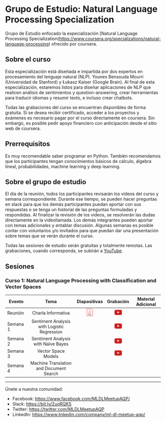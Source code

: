 # Grupo de Estudio: Natural Language Processing Specialization

Grupo de Estudio enfocado la especialización [Natural Language Processing Specialization(https://www.coursera.org/specializations/natural-language-processing) ofrecido por coursera.


## Sobre el curso

Esta especialización está diseñada e impartida por dos expertos en procesamiento del lenguaje natural (NLP). Younes Bensouda Mourri (Universidad de Stanford) y Łukasz Kaiser (Google Brain). Al final de esta especialización, estaremos listos para diseñar aplicaciones de NLP que realicen análisis de sentimientos y question-answering, crear herramientas para traducir idiomas y resumir texto, e incluso crear chatbots.

Todas las grabaciones del curso se encuentran disponibles de forma gratuita. Si se desea recibir certificado, acceder a los proyectos y exámenes es necesario pagar por el curso directamente en coursera. Sin embargo, es posible pedir apoyo financiero con anticipación desde el sitio web de coursera.   


## Prerrequisitos

Es muy recomendable saber programar en Python. También recomendamos que los participantes tengan conocimientos básicos de cálculo, álgebra lineal, probabilidades, machine learning y deep learning.

## Sobre el grupo de estudio

El día de la reunión, todos los participantes revisarán los videos del curso y semana correspondiente. Durante ese tiempo, se pueden hacer preguntas en slack para que los demás participantes puedan aportar con sus respuestas o se tenga un historial de las preguntas formuladas y respondidas. Al finalizar la revisión de los videos, se resolverán las dudas directamente en la videollamada. Los demás integrantes pueden aportar con temas adicionales y entablar discusión. Algunas semanas es posible contar con voluntarios y/o invitados para que puedan dar una presentación sobre temas que se verán durante el curso.

Todas las sesiones de estudio serán gratuitas y totalmente remotas. Las grabaciones, cuando corresponda, se subirán a [YouTube](https://www.youtube.com/channel/UCZymp9hXtXiGm4RigjLUScA).

## Sesiones

### Curso 1: Natural Language Processing with Classification and Vector Spaces

Evento | Tema  | Diapositivas | Grabación | Material Adicional |
-----| :-: | :-: | :-: | :-: |
Reunión | Charla Informativa |  [![](./imgs/icon_pdf.png)](https://drive.google.com/file/d/1TgVc1qSrvtROkd3qX1kgu9P9eJTdHVOZ/view?usp=sharing) | [![](./imgs/icon_youtube.png)](https://youtu.be/i9EaB2IPz88) |
Semana 1 | Sentiment Analysis with Logistic Regression | | [![](./imgs/icon_youtube.png)](https://youtu.be/AIgGkpZnHMQ) |
Semana 2 | Sentiment Analysis with Naïve Bayes | | [![](./imgs/icon_youtube.png)](https://youtu.be/JPt8fRDdvdU) |
Semana 3	| Vector Space Models | | [![](./imgs/icon_youtube.png)](https://youtu.be/VGk8ogMmKnI) |
Semana 4	| Machine Translation and Document Search | | |

____
Únete a nuestra comunidad:
- Facebook: https://www.facebook.com/MLDLMeetupAQP/
- Slack: https://bit.ly/2uoRQKS
- Twitter: https://twitter.com/MLDLMeetupAQP
- LinkedIn: https://www.linkedin.com/company/ml-dl-meetup-aqp/
